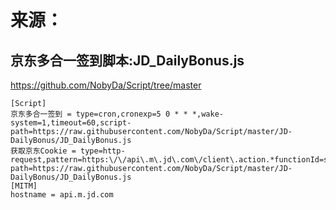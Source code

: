 # 来源：
## 京东多合一签到脚本:JD_DailyBonus.js
https://github.com/NobyDa/Script/tree/master
````
[Script]
京东多合一签到 = type=cron,cronexp=5 0 * * *,wake-system=1,timeout=60,script-path=https://raw.githubusercontent.com/NobyDa/Script/master/JD-DailyBonus/JD_DailyBonus.js
获取京东Cookie = type=http-request,pattern=https:\/\/api\.m\.jd\.com\/client\.action.*functionId=signBean,script-path=https://raw.githubusercontent.com/NobyDa/Script/master/JD-DailyBonus/JD_DailyBonus.js
[MITM]
hostname = api.m.jd.com
````

